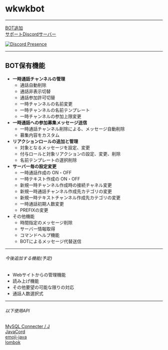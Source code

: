 # wkwkbot
***
[BOT追加](https://discord.com/oauth2/authorize?client_id=937343064811384924&scope=bot&permissions=8)  
[サポートDiscordサーバー](https://discord.gg/6Z7jabh983)

[![Discord Presence](https://lanyard.cnrad.dev/api/422099698388697108?idleMessage=今は何もしてないよ&hideTimestamp=true
)](https://discord.com/users/422099698388697108)
***
## BOT保有機能
- **一時通話チャンネルの管理**
  - 通話自動削除
  - 通話非表示切替
  - 通話参加許可切替
  - 一時チャンネルの名前変更
  - 一時チャンネルの名前テンプレート
  - 一時チャンネルの参加上限変更
- **一時通話への参加募集メッセージ送信**
  - 一時通話チャンネル削除による、メッセージ自動削除
  - 募集内容をカスタム
- **リアクションロールの追加と管理**
  - 対象となるメッセージを設定、変更
  - 付与ロールと対象リアクションの設定、変更、削除
  - 名前テンプレートの選択削除
- **サーバー毎の設定変更**
  - 一時通話作成の ON・OFF
  - 一時テキスト作成の ON・OFF
  - 新規一時チャンネル作成時の接続チャネル変更
  - 新規一時通話チャンネル作成先カテゴリの変更
  - 新規一時テキストチャンネル作成先カテゴリの変更
  - 一時通話初期人数変更
  - PREFIXの変更
- その他機能
  - 時間指定のメッセージ削除
  - サーバー情報取得
  - コマンドヘルプ機能
  - BOTによるメッセージ代替送信
***
###### 今後追加する機能(予定)
- Webサイトからの管理機能
- 読み上げ機能
- その他要望の可能な限りの対応
- 通話人数選択式
***
###### 以下使用API
[MySQL Connecter / J](https://github.com/mysql/mysql-connector-j)  
[JavaCord](https://javacord.org)  
[emoji-java](https://github.com/vdurmont/emoji-java)  
[lombok](https://github.com/projectlombok/lombok)
